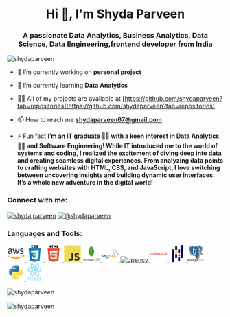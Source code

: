 <h1 align="center">Hi 👋, I'm Shyda Parveen</h1>
<h3 align="center">A passionate Data Analytics, Business Analytics, Data Science, Data Engineering,frontend developer from India</h3>

<p align="left"> <img src="https://komarev.com/ghpvc/?username=shydaparveen&label=Profile%20views&color=0e75b6&style=flat" alt="shydaparveen" /> </p>

- 🔭 I’m currently working on **personal project**

- 🌱 I’m currently learning **Data Analytics**

- 👨‍💻 All of my projects are available at [https://github.com/shydaparveen?tab=repositories](https://github.com/shydaparveen?tab=repositories)

- 📫 How to reach me **shydaparveen67@gmail.com**

- ⚡ Fun fact **I’m an IT graduate 💁‍♂️ with a keen interest in Data Analytics 👨‍💻 and Software Engineering! While IT introduced me to the world of systems and coding, I realized the excitement of diving deep into data and creating seamless digital experiences. From analyzing data points to crafting websites with HTML, CSS, and JavaScript, I love switching between uncovering insights and building dynamic user interfaces. It’s a whole new adventure in the digital world!**

<h3 align="left">Connect with me:</h3>
<p align="left">
<a href="https://linkedin.com/in/shyda parveen" target="blank"><img align="center" src="https://raw.githubusercontent.com/rahuldkjain/github-profile-readme-generator/master/src/images/icons/Social/linked-in-alt.svg" alt="shyda parveen" height="30" width="40" /></a>
<a href="https://www.hackerrank.com/@shydaparveen" target="blank"><img align="center" src="https://raw.githubusercontent.com/rahuldkjain/github-profile-readme-generator/master/src/images/icons/Social/hackerrank.svg" alt="@shydaparveen" height="30" width="40" /></a>
</p>

<h3 align="left">Languages and Tools:</h3>
<p align="left"> <a href="https://aws.amazon.com" target="_blank" rel="noreferrer"> <img src="https://raw.githubusercontent.com/devicons/devicon/master/icons/amazonwebservices/amazonwebservices-original-wordmark.svg" alt="aws" width="40" height="40"/> </a> <a href="https://www.w3schools.com/css/" target="_blank" rel="noreferrer"> <img src="https://raw.githubusercontent.com/devicons/devicon/master/icons/css3/css3-original-wordmark.svg" alt="css3" width="40" height="40"/> </a> <a href="https://www.w3.org/html/" target="_blank" rel="noreferrer"> <img src="https://raw.githubusercontent.com/devicons/devicon/master/icons/html5/html5-original-wordmark.svg" alt="html5" width="40" height="40"/> </a> <a href="https://developer.mozilla.org/en-US/docs/Web/JavaScript" target="_blank" rel="noreferrer"> <img src="https://raw.githubusercontent.com/devicons/devicon/master/icons/javascript/javascript-original.svg" alt="javascript" width="40" height="40"/> </a> <a href="https://www.mongodb.com/" target="_blank" rel="noreferrer"> <img src="https://raw.githubusercontent.com/devicons/devicon/master/icons/mongodb/mongodb-original-wordmark.svg" alt="mongodb" width="40" height="40"/> </a> <a href="https://www.mysql.com/" target="_blank" rel="noreferrer"> <img src="https://raw.githubusercontent.com/devicons/devicon/master/icons/mysql/mysql-original-wordmark.svg" alt="mysql" width="40" height="40"/> </a> <a href="https://opencv.org/" target="_blank" rel="noreferrer"> <img src="https://www.vectorlogo.zone/logos/opencv/opencv-icon.svg" alt="opencv" width="40" height="40"/> </a> <a href="https://www.oracle.com/" target="_blank" rel="noreferrer"> <img src="https://raw.githubusercontent.com/devicons/devicon/master/icons/oracle/oracle-original.svg" alt="oracle" width="40" height="40"/> </a> <a href="https://pandas.pydata.org/" target="_blank" rel="noreferrer"> <img src="https://raw.githubusercontent.com/devicons/devicon/2ae2a900d2f041da66e950e4d48052658d850630/icons/pandas/pandas-original.svg" alt="pandas" width="40" height="40"/> </a> <a href="https://www.postgresql.org" target="_blank" rel="noreferrer"> <img src="https://raw.githubusercontent.com/devicons/devicon/master/icons/postgresql/postgresql-original-wordmark.svg" alt="postgresql" width="40" height="40"/> </a> <a href="https://www.python.org" target="_blank" rel="noreferrer"> <img src="https://raw.githubusercontent.com/devicons/devicon/master/icons/python/python-original.svg" alt="python" width="40" height="40"/> </a> <a href="https://reactjs.org/" target="_blank" rel="noreferrer"> <img src="https://raw.githubusercontent.com/devicons/devicon/master/icons/react/react-original-wordmark.svg" alt="react" width="40" height="40"/> </a> </p>

<p><img align="center" src="https://github-readme-stats.vercel.app/api/top-langs?username=shydaparveen&show_icons=true&locale=en&layout=compact" alt="shydaparveen" /></p>

<p><img align="center" src="https://github-readme-streak-stats.herokuapp.com/?user=shydaparveen&" alt="shydaparveen" /></p>
